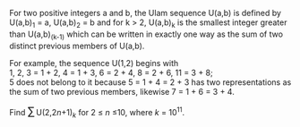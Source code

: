 <p>For two positive integers a and b, the Ulam sequence U(a,b) is defined by U(a,b)<sub>1</sub> = a, U(a,b)<sub>2</sub> = b and for k &gt; 2,
U(a,b)<sub>k</sub> is the smallest integer greater than U(a,b)<sub>(k-1)</sub> which can be written in exactly one way as the sum of two distinct previous members of U(a,b).</p>
<p>For example, the sequence U(1,2) begins with<br />
1, 2, 3 = 1 + 2, 4 = 1 + 3, 6 = 2 + 4, 8 = 2 + 6, 11 = 3 + 8;<br />
5 does not belong to it because 5 = 1 + 4 = 2 + 3 has two representations as the sum of two previous members, likewise 7 = 1 + 6 = 3 + 4.</p>
<p>Find <span style="font-size:larger;"><span style="font-size:larger;">∑</span></span> U(2,2<var>n</var>+1)<sub><var>k</var></sub> for 2 ≤ <var>n</var> ≤10, where <var>k</var> = 10<sup>11</sup>.</p>
